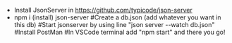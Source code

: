 * Install JsonServer in https://github.com/typicode/json-server
* npm i (install) json-server
#Create a db.json (add whatever you want in this db)
#Start jsonserver by using line "json server  --watch db.json"
#Install PostMan
#In VSCode terminal add "npm start" and there you go!
